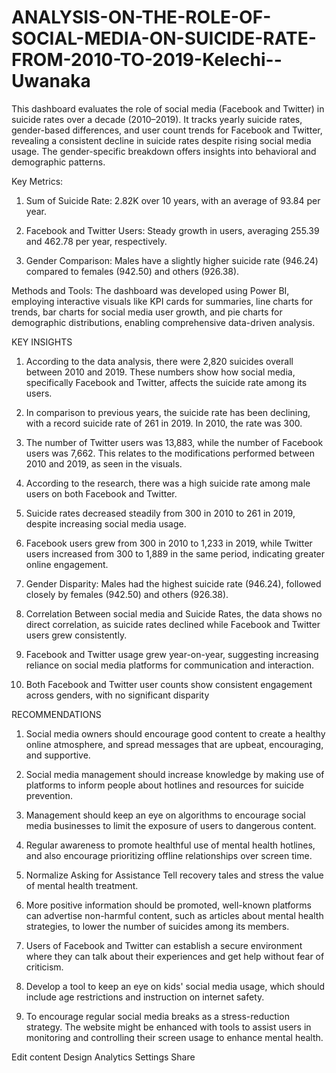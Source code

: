 # ANALYSIS-ON-THE-ROLE-OF-SOCIAL-MEDIA-ON-SUICIDE-RATE-FROM-2010-TO-2019-Kelechi--Uwanaka
This dashboard evaluates the role of social media (Facebook and Twitter) in suicide rates over a decade (2010–2019). It tracks yearly suicide rates, gender-based differences, and user count trends for Facebook and Twitter, revealing a consistent decline in suicide rates despite rising social media usage. The gender-specific breakdown offers insights into behavioral and demographic patterns.

Key Metrics:

1. Sum of Suicide Rate: 2.82K over 10 years, with an average of 93.84 per year.

2. Facebook and Twitter Users: Steady growth in users, averaging 255.39 and 462.78 per year, respectively.

3. Gender Comparison: Males have a slightly higher suicide rate (946.24) compared to females (942.50) and others (926.38).

Methods and Tools: The dashboard was developed using Power BI, employing interactive visuals like KPI cards for summaries, line charts for trends, bar charts for social media user growth, and pie charts for demographic distributions, enabling comprehensive data-driven analysis.

KEY INSIGHTS

1. According to the data analysis, there were 2,820 suicides overall between 2010 and 2019. These numbers show how social media, specifically Facebook and Twitter, affects the suicide rate among its users.

2. In comparison to previous years, the suicide rate has been declining, with a record suicide rate of 261 in 2019. In 2010, the rate was 300.

3. The number of Twitter users was 13,883, while the number of Facebook users was 7,662. This relates to the modifications performed between 2010 and 2019, as seen in the visuals.

4. According to the research, there was a high suicide rate among male users on both Facebook and Twitter.

5.  Suicide rates decreased steadily from 300 in 2010 to 261 in 2019, despite increasing social media usage.

6. Facebook users grew from 300 in 2010 to 1,233 in 2019, while Twitter users increased from 300 to 1,889 in the same period, indicating greater online engagement.

7. Gender Disparity: Males had the highest suicide rate (946.24), followed closely by females (942.50) and others (926.38).

8. Correlation Between social media and Suicide Rates, the data shows no direct correlation, as suicide rates declined while Facebook and Twitter users grew consistently.

9. Facebook and Twitter usage grew year-on-year, suggesting increasing reliance on social media platforms for communication and interaction.

10. Both Facebook and Twitter user counts show consistent engagement across genders, with no significant disparity

RECOMMENDATIONS

1. Social media owners should encourage good content to create a healthy online atmosphere, and spread messages that are upbeat, encouraging, and supportive.

2. Social media management should increase knowledge by making use of platforms to inform people about hotlines and resources for suicide prevention.

3. Management should keep an eye on algorithms to encourage social media businesses to limit the exposure of users to dangerous content.

4. Regular awareness to promote healthful use of mental health hotlines, and also encourage prioritizing offline relationships over screen time.

5. Normalize Asking for Assistance Tell recovery tales and stress the value of mental health treatment.

6. More positive information should be promoted, well-known platforms can advertise non-harmful content, such as articles about mental health strategies, to lower the number of suicides among its members.

7. Users of Facebook and Twitter can establish a secure environment where they can talk about their experiences and get help without fear of criticism.

8. Develop a tool to keep an eye on kids' social media usage, which should include age restrictions and instruction on internet safety.

9. To encourage regular social media breaks as a stress-reduction strategy. The website might be enhanced with tools to assist users in monitoring and controlling their screen usage to enhance mental health.


Edit content
Design
Analytics
Settings
Share
